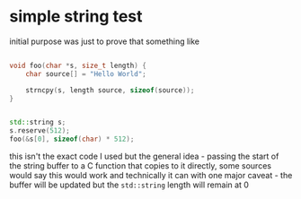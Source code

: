 # simple string test

initial purpose was just to prove that something like

```C++

void foo(char *s, size_t length) {
	char source[] = "Hello World";

	strncpy(s, length source, sizeof(source));
}


std::string s;
s.reserve(512);
foo(&s[0], sizeof(char) * 512);
```

this isn't the exact code I used but the general idea - passing the start of the string buffer 
to a C function that copies to it directly, some sources would say this would work and technically
it can with one major caveat - the buffer will be updated but the ```std::string``` length will
remain at 0 